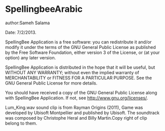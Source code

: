SpellingbeeArabic
=================
author:Sameh Salama

Date: 7/2/2013.


SpellingBee Application is a free software: you can redistribute it and/or modify
it under the terms of the GNU General Public License as published by
the Free Software Foundation, either version 3 of the License, or
(at your option) any later version.

SpellingBee Application is distributed in the hope that it will be useful,
but WITHOUT ANY WARRANTY; without even the implied warranty of
MERCHANTABILITY or FITNESS FOR A PARTICULAR PURPOSE. See the
GNU General Public License for more details.

You should have received a copy of the GNU General Public License
along with SpellingBee Application. If not, see <http://www.gnu.org/licenses/>.

Lum_King.wav sound clip is from Rayman Origins (2011),
Game was developed by Ubisoft Montpellier and published by Ubisoft. 
The soundtrack was composed by Christophe Heral and Billy Martin.Copy right of clip belong to them.
